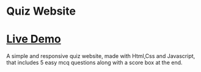 # Quiz Website

# [Live Demo](https://ujwal-yadav.github.io/quizapp/)

A simple and responsive quiz website, made with Html,Css and Javascript, that includes 5 easy mcq questions along with a score box at the end.

